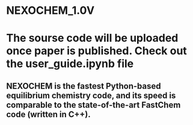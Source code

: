 # NEXOCHEM_1.0V


# The sourse code will be uploaded once paper is published. Check out the user_guide.ipynb file

## NEXOCHEM is the fastest Python-based equilibrium chemistry code, and its speed is comparable to the state-of-the-art FastChem code (written in C++).


